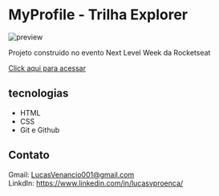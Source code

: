 # MyProfile - Trilha Explorer

![preview](./.github/preview.png)

Projeto construido no evento Next Level Week da Rocketseat


[Click aqui para acessar](https://frolicking-ganache-747434.netlify.app/)

## tecnologias 

- HTML
- CSS
- Git e Github

## Contato

Gmail: LucasVenancio001@gmail.com <br>
LinkdIn: https://www.linkedin.com/in/lucasvproenca/